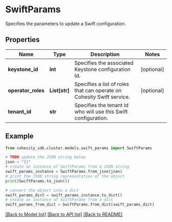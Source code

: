 # SwiftParams

Specifies the parameters to update a Swift configuration.

## Properties

Name | Type | Description | Notes
------------ | ------------- | ------------- | -------------
**keystone_id** | **int** | Specifies the associated Keystone configuration Id. | [optional] 
**operator_roles** | **List[str]** | Specifies a list of roles that can operate on Cohesity Swift service. | [optional] 
**tenant_id** | **str** | Specifies the tenant Id who will use this Swift configuration. | 

## Example

```python
from cohesity_sdk.cluster.models.swift_params import SwiftParams

# TODO update the JSON string below
json = "{}"
# create an instance of SwiftParams from a JSON string
swift_params_instance = SwiftParams.from_json(json)
# print the JSON string representation of the object
print(SwiftParams.to_json())

# convert the object into a dict
swift_params_dict = swift_params_instance.to_dict()
# create an instance of SwiftParams from a dict
swift_params_from_dict = SwiftParams.from_dict(swift_params_dict)
```
[[Back to Model list]](../README.md#documentation-for-models) [[Back to API list]](../README.md#documentation-for-api-endpoints) [[Back to README]](../README.md)


